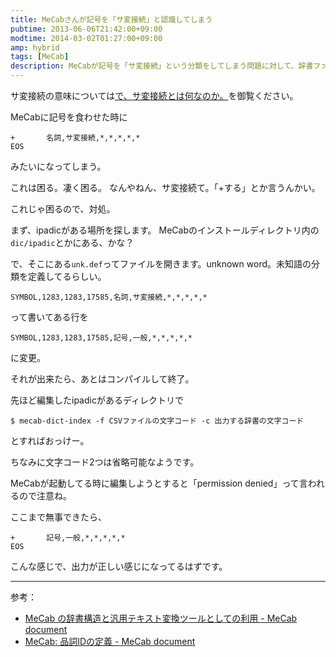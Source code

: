 ```yaml
---
title: MeCabさんが記号を「サ変接続」と認識してしまう
pubtime: 2013-06-06T21:42:00+09:00
modtime: 2014-03-02T01:27:00+09:00
amp: hybrid
tags: [MeCab]
description: MeCabが記号を「サ変接続」という分類をしてしまう問題に対して、辞書ファイルを修正して対応する方法です。
---
```


<PS date="2014-03-02T01:27:00+09:00" level={1}>

サ変接続の意味については[で、サ変接続とは何なのか。](/blog/2014/03/what-is-the-sahen)を御覧ください。

</PS>

MeCabに記号を食わせた時に
```
+       名詞,サ変接続,*,*,*,*,*
EOS
```
みたいになってしまう。

これは困る。凄く困る。
なんやねん、サ変接続て。「+する」とか言うんかい。

これじゃ困るので、対処。

まず、ipadicがある場所を探します。
MeCabのインストールディレクトリ内の`dic/ipadic`とかにある、かな？

で、そこにある`unk.def`ってファイルを開きます。unknown word。未知語の分類を定義してるらしい。
```
SYMBOL,1283,1283,17585,名詞,サ変接続,*,*,*,*,*
```
って書いてある行を
```
SYMBOL,1283,1283,17585,記号,一般,*,*,*,*,*
```
に変更。

それが出来たら、あとはコンパイルして終了。

先ほど編集したipadicがあるディレクトリで
``` shell
$ mecab-dict-index -f CSVファイルの文字コード -c 出力する辞書の文字コード
```
とすればおっけー。

ちなみに文字コード2つは省略可能なようです。

MeCabが起動してる時に編集しようとすると「permission denied」って言われるので注意ね。

ここまで無事できたら、
```
+       記号,一般,*,*,*,*,*
EOS
```
こんな感じで、出力が正しい感じになってるはずです。

---

参考：
- [MeCab の辞書構造と汎用テキスト変換ツールとしての利用 - MeCab document](http://mecab.googlecode.com/svn/trunk/mecab/doc/dic-detail.html)
- [MeCab: 品詞IDの定義 - MeCab document](http://mecab.googlecode.com/svn/trunk/mecab/doc/posid.html)
